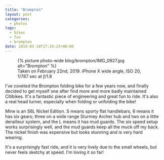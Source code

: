 ```yaml
---
title: "Brompton"
layout: post
categories:
  - photos
tags:
  - bikes
  - fun
  - brompton
date: 2019-03-10T17:24:23+00:00
---
```


<figure class="photo photo--wide">
  {% picture photo-wide blog/brompton/IMG_0927.jpg alt="Brompton" %}
  <figcaption>Taken on February 22nd, 2019. iPhone X wide angle, ISO 20, 1/787 sec at ƒ/1.8</figcaption>
</figure>

I've coveted the Brompton folding bike for a few years now, and finally decided
to get myself one after find more and more badly maintained Citibikes. It's
a fantastic piece of engineering and great fun to ride. It's also a real head
turner, especially when folding or unfolding the bike!

Mine is an S6L Nickel Edition. S means sporty flat handlebars, 6 means it has
six gears; three on a wide range Sturmey Archer hub and two on a little
derailleur system, and the L means it has mud guards. The six speed setup works
surprisingly well, and the mud guards keep all the muck off my back. The nickel
finish was expensive but looks stunning and is very hard wearing.

It's a surprisingly fast ride, and it is very lively due to the small wheels,
but never feels sketchy at speed. I'm loving it so far!
